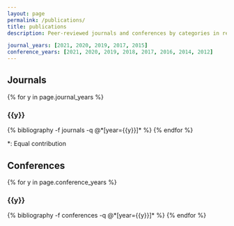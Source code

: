 ```yaml
---
layout: page
permalink: /publications/
title: publications
description: Peer-reviewed journals and conferences by categories in reversed chronological order.

journal_years: [2021, 2020, 2019, 2017, 2015]
conference_years: [2021, 2020, 2019, 2018, 2017, 2016, 2014, 2012]
---
```


## **Journals**
{% for y in page.journal_years %}
  <h3 class="year">{{y}}</h3>
  {% bibliography -f journals -q @*[year={{y}}]* %}
{% endfor %}

*: Equal contribution

## **Conferences**
{% for y in page.conference_years %}
  <h3 class="year">{{y}}</h3>
  {% bibliography -f conferences -q @*[year={{y}}]* %}
{% endfor %}
